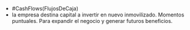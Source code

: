 - #CashFlows(FlujosDeCaja)
- la empresa destina capital a invertir en nuevo inmovilizado. Momentos puntuales. Para expandir el negocio y generar futuros beneficios.